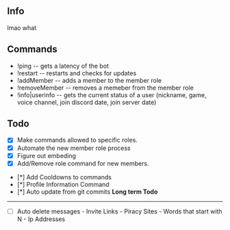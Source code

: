Info
------
lmao what

**Commands**
------
* !ping -- gets a latency of the bot
* !restart -- restarts and checks for updates
* !addMember -- adds a member to the member role
* !removeMember -- removes a memeber from the member role
* !info|userinfo -- gets the current status of a user (nickname, game, voice channel, join discord date, join server date)

**Todo**
------
- [x] Make commands allowed to specific roles.
- [x] Automate the new member role process
- [x] Figure out embeding
- [x] Add/Remove role command for new members.
- [*] Add Cooldowns to commands
- [*] Profile Information Command
- [*] Auto update from git commits
**Long term Todo**
------
- [ ] Auto delete messages
         - Invite Links
         - Piracy Sites
         - Words that start with N
         - Ip Addresses
